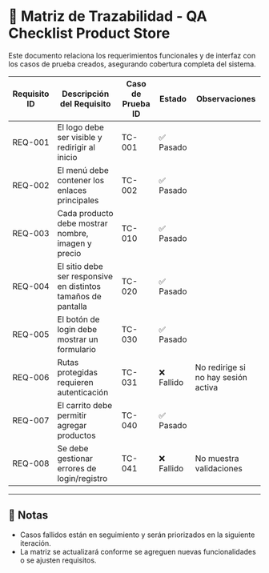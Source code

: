 # 🧩 Matriz de Trazabilidad - QA Checklist Product Store

Este documento relaciona los requerimientos funcionales y de interfaz con los casos de prueba creados, asegurando cobertura completa del sistema.

| Requisito ID | Descripción del Requisito                                     | Caso de Prueba ID       | Estado    | Observaciones                       |
|--------------|---------------------------------------------------------------|--------------------------|-----------|-------------------------------------|
| REQ-001      | El logo debe ser visible y redirigir al inicio                | TC-001                   | ✅ Pasado |                                     |
| REQ-002      | El menú debe contener los enlaces principales                 | TC-002                   | ✅ Pasado |                                     |
| REQ-003      | Cada producto debe mostrar nombre, imagen y precio            | TC-010                   | ✅ Pasado |                                     |
| REQ-004      | El sitio debe ser responsive en distintos tamaños de pantalla | TC-020                   | ✅ Pasado |                                     |
| REQ-005      | El botón de login debe mostrar un formulario                  | TC-030                   | ✅ Pasado |                                     |
| REQ-006      | Rutas protegidas requieren autenticación                      | TC-031                   | ❌ Fallido | No redirige si no hay sesión activa |
| REQ-007      | El carrito debe permitir agregar productos                    | TC-040                   | ✅ Pasado |                                     |
| REQ-008      | Se debe gestionar errores de login/registro                   | TC-041                   | ❌ Fallido | No muestra validaciones             |

---

## 📝 Notas

- Casos fallidos están en seguimiento y serán priorizados en la siguiente iteración.
- La matriz se actualizará conforme se agreguen nuevas funcionalidades o se ajusten requisitos.


